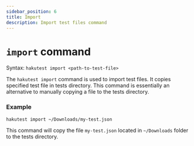 ```yaml
---
sidebar_position: 6
title: Import
description: Import test files command
---
```


# `import` command

Syntax: `hakutest import <path-to-test-file>`

The `hakutest import` command is used to import test files. It copies specified test file in tests directory. This command is essentially an alternative to manually copying a file to the tests directory.

### Example

```shell
hakutest import ~/Downloads/my-test.json
```

This command will copy the file `my-test.json` located in `~/Downloads` folder to the tests directory.

